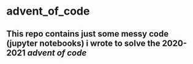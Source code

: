 # advent_of_code
## This repo contains just some messy code (jupyter notebooks) i wrote to solve the 2020-2021 *advent of code*
